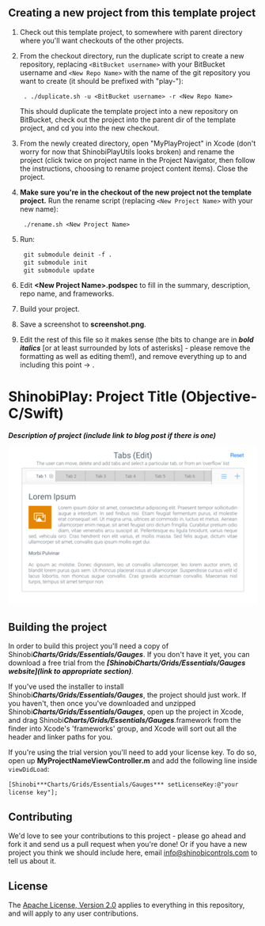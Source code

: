 Creating a new project from this template project
-------------------------------------------------

1. Check out this template project, to somewhere with parent directory where you'll want checkouts of the other projects.

2. From the checkout directory, run the duplicate script to create a new repository, replacing `<BitBucket username>` with your BitBucket username and `<New Repo Name>` with the name of the git repository you want to create (it should be prefixed with "play-"):

        . ./duplicate.sh -u <BitBucket username> -r <New Repo Name>
   This should duplicate the template project into a new repository on BitBucket, check out the project into the parent dir of the template project, and cd you into the new checkout.

4. From the newly created directory, open "MyPlayProject" in Xcode (don't worry for now that ShinobiPlayUtils looks broken) and rename the project (click twice on project name in the Project Navigator, then follow the instructions, choosing to rename project content items). Close the project.

5. **Make sure you're in the checkout of the new project not the template project.** Run the rename script (replacing `<New Project Name>` with your new name):

        ./rename.sh <New Project Name>

6. Run:

        git submodule deinit -f .
        git submodule init
        git submodule update
    
7. Edit **\<New Project Name\>.podspec** to fill in the summary, description, repo name, and frameworks.

8. Build your project.

9. Save a screenshot to **screenshot.png**.

10. Edit the rest of this file so it makes sense (the bits to change are in ***bold italics*** [or at least surrounded by lots of asterisks] - please remove the formatting as well as editing them!), and remove everything up to and including this point -> .

ShinobiPlay: Project Title (Objective-C/Swift)
=====================

***Description of project (include link to blog post if there is one)***

![Screenshot](screenshot.png?raw=true)

Building the project
------------------

In order to build this project you'll need a copy of Shinobi***Charts/Grids/Essentials/Gauges***. If you don't have it yet, you can download a free trial from the ***[ShinobiCharts/Grids/Essentials/Gauges website](link to appropriate section)***.

If you've used the installer to install Shinobi***Charts/Grids/Essentials/Gauges***, the project should just work. If you haven't, then once you've downloaded and unzipped Shinobi***Charts/Grids/Essentials/Gauges***, open up the project in Xcode, and drag Shinobi***Charts/Grids/Essentials/Gauges***.framework from the finder into Xcode's 'frameworks' group, and Xcode will sort out all the header and linker paths for you.

If you're using the trial version you'll need to add your license key. To do so, open up **MyProjectNameViewController.m** and add the following line inside `viewDidLoad`:

    [Shinobi***Charts/Grids/Essentials/Gauges*** setLicenseKey:@"your license key"];

Contributing
------------

We'd love to see your contributions to this project - please go ahead and fork it and send us a pull request when you're done! Or if you have a new project you think we should include here, email info@shinobicontrols.com to tell us about it.

License
-------

The [Apache License, Version 2.0](license.txt) applies to everything in this repository, and will apply to any user contributions.